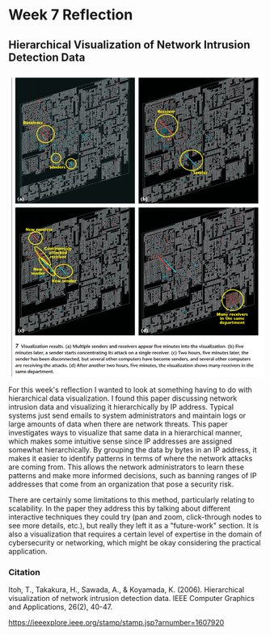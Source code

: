 # Week 7 Reflection

## Hierarchical Visualization of Network Intrusion Detection Data

![Cyber Security Viz](img/cybersec-viz.png)

For this week's reflection I wanted to look at something having to do with hierarchical data visualization. I found this paper discussing network intrusion data and visualizing it hierarchically by IP address. Typical systems just send emails to system administrators and maintain logs or large amounts of data when there are network threats. This paper investigates ways to visualize that same data in a hierarchical manner, which makes some intuitive sense since IP addresses are assigned somewhat hierarchically. By grouping the data by bytes in an IP address, it makes it easier to identify patterns in terms of where the network attacks are coming from. This allows the network administrators to learn these patterns and make more informed decisions, such as banning ranges of IP addresses that come from an organization that pose a security risk.

There are certainly some limitations to this method, particularly relating to scalability. In the paper they address this by talking about different interactive techniques they could try (pan and zoom, click-through nodes to see more details, etc.), but really they left it as a "future-work" section. It is also a visualization that requires a certain level of expertise in the domain of cybersecurity or networking, which might be okay considering the practical application.

### Citation

Itoh, T., Takakura, H., Sawada, A., & Koyamada, K. (2006). Hierarchical visualization of network intrusion detection data. IEEE Computer Graphics and Applications, 26(2), 40-47.

https://ieeexplore.ieee.org/stamp/stamp.jsp?arnumber=1607920
